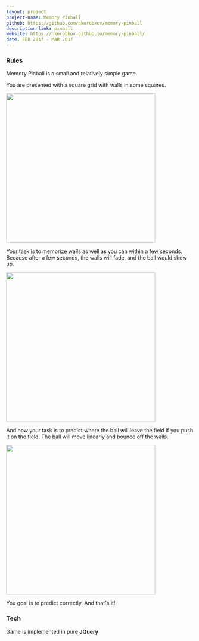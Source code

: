```yaml
---
layout: project
project-name: Memory Pinball
github: https://github.com/nkorobkov/memory-pinball
description-link: pinball
website: https://nkorobkov.github.io/memory-pinball/
date: FEB 2017 - MAR 2017
---
```


### Rules

Memory Pinball is a small and relatively simple game.   

You are presented with a square grid with walls in some squares.

<img src="{{site.url}}/assets/pinball/set.png" style="width:400px"/> 

Your task is to memorize walls as well as you can within a few seconds. Because after a few seconds, the walls will fade, and the ball would show up. 

<img src="{{site.url}}/assets/pinball/ball.png" style="width:400px"/>

And now your task is to predict where the ball will leave the field if you push it on the field. The ball will move linearly and bounce off the walls. 

<img src="{{site.url}}/assets/pinball/final.png" style="width:400px"/>

You goal is to predict correctly. And that's it!

### Tech

Game is implemented in pure **JQuery**